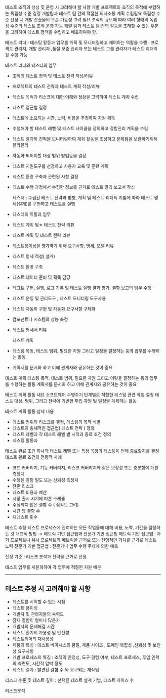 테스트 조직의 생성 및 운영 시 고려해야 할 사항 
개발 프로젝트와 조직의 목적에 부합하는 독립성 수준 결정 
개발팀과 테스트 팀 간의 적절한 의사소통 계획 수립필요 
독립성 수준 선정 시  개발 산출물의 오픈 가능성 고려 필요 
조직의 규모에 따라 여러 형태의 독립성 수준의 테스트 조직 운영 가능 
개발 팀과 테스트 팀 간의 갈등을 초래할 수 있는 부분을 고려하여 테스트 정책을 수립하고 배포하여야 함. 

테스트 리더 : 테스팅 활동과 업무를 계획 및 모니터링하고 제어하는 역활을 수행 . 프로젝트 관리자, 개발 관리자 ,품질 보증 관리자 또는 테스트 그룹 관리자가 테스트 리더역활 수행 가능 

테스트 리더와 테스터의 임무 
- 조직의 테스트 정책 및 테스트 전략 작성/리뷰 
- 프로젝트의 테스트 전략과 테스트 계획 작성/리뷰 
- 테스트 목적과 리스크에 대한 이해와 정황을 고려하여 테스트 계획 수립 
- 테스트 접근법 결정 
- 테스트에 소요되는 시간, 노력, 비용을 추정하여 자원 획득
- 수행해야 할 테스트 레벨 및 테스트 사이클을 정의하고 결함관리 계획을 수립
- 테스트 결과와 진척을 모니터링하여 계획 활동을 조성하고 문제점을 보완하기위해  블라블라 
- 자동화 되어야할 대상 범위 방법등을 결정 
- 테스트 지원도구를 선정하고 사용자 교육 및 훈련 계획 
- 테스트 환경 구축과 관련된 사항 결정 
- 테스트 수행 과정에서 수집한 정보를 근거로 테스트 결과 보고서 작성 
  
  테스터 : 수립된 테스트 전략과 방향, 계획 및 테스트 리더의 지침에 따라 테스트 명세(설계)를 구현하고 테스트를 실행 
- 테스터의 역활과 임무 
- 테스트 계획 및ㅊ 테스트 전략 리뷰 
- 테스트 계획 및 테스트 전략 리뷰 
- 테스트용이성을 평가하기 위해 요구사항, 명세, 모델 리뷰 
- 테스트 명세 적성( 설계)
- 테스트 환경 구축 
- 테스트 데이터 준비 및 획득 담당 
- 테그트 구현, 실행, 로그 기록 및 테스트 실행 결과 평가, 결함 보고의 임무 수행 
- 테스트 운영 및 관리도구 , 테스트 모니터링 도구사용 
- 테스트 자동화 구현 및 자동화 요구사항 구체화 
- 컴포넌트나 시스템의 성능 측정 
- 테스트 명세서 리뷰 
  
  
  테스트 계획 
- 테스팅 목정, 테스트 범위, 필요한 자원 그리고 일정을 결정하는 등의 업무를 수행하는 활동 
- 계획서를 문서화 하고 이해 관계자와 공유하는 것이 중요 

테스트 계획 
테스팅 목적, 테스트 범위, 필요한 자원 그리고 이렂을 결정하는 등의 업무를 수행하는 활동 계획서를 문서화 하고 이해 관계자와 공유하는 것이 중요 

테스트 계획 활동 내요 
소프트웨어 수명주기 단계별로 적합한 테스팅 관련 작업 결정 
테스트 대상, 범위, 그리고 전략에 기반한 투입 자원 및 일정을 계획하는 활동

테스트 계획 활동 상세 내용
- 테스트 범위와 리스크를 결정, 테스팅의 목적 식별 
- 테스트의 총체적인 접근법( 테스트 전략 ) 정의 
- 테스트 레벨과 각 테스트 레벨 별 시작과 종료 조건 정의 
- 테스팅 활동과 



테스트 완료 조건 
하나의 테스트 레벨 또는 특정 목정의 테스팅이 언제 종료할지를 결정 
테스트 완료 조건의 전령적 사례 
- 코드 커버리지, 기능 커버리지, 리스크 커버리지와 같은 보장성 또는 충분함에 대한 측정치 
- 수정된 결함 밀도 또는 신뢰성 측정치 
- 잔존 리스크 
- 테스트 비용과 예산 
- 시장 출시 시기에 따른 스케쥴
-  수정되지 않은 결함 수 ( 심각도 고려)
- 시간 당 결함 수 
- 재테스트 횟수 

테스트 추정 
테스트 프로세스에 관여하는 모든 작업들에 대해 비용, 노력, 기간을 결정하는 것 
대표적 방법 -> 메트릭 기반 접근법과 전문가 기반 접근법
메트릭 기반 접근법 : 과거 프로젝트나 유사 프로젝트의 메트릭을 근거로 또는 전형적인 가치를 근거로 테스트 노력 
전문가 기반 접근법 : 전문가나 업무 수행 주체에 의한 예측 

산정 기준 : 리스크 분석과 전략을 근거로 산정 

테스트 업무를 세분화하여 각 업무에 적절한 자원 배분 



---

## 테스트 추정 시 고려해야 할 사항 
- 테스트를 시작할 수 있는 시점 
- 테스트 용이성 
- 개발자 및 관련자들의 숙력도 
- 잠재 결함이 얼마나 많은가 
- 개발자의 문제해결 시간 
- 테스트 환겨의 가용성 및 안전성 
- 테스트워어의 재사용성 
- 제품의 특성 : 테스트 베이시스의 품질, 제품 사이즈 , 도메인 복잡성 ,신뢰성 및 보안성 요구사항 
- 개발 프로세스의 특징 : 조직의 안정성, 도구 경험 여부, 테스트 프로세스, 투입 인력의 숙련도, 시간적 압박 정도 
- 테스트 결과 : 발견된 결함 수 와 요구되는 재작업 

리스크 수준 및 테스트 깊이 : 선택된 테스트 설계 기법, 테스트 케이스 수 

리스크분석



